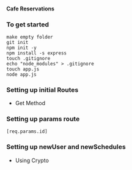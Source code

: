 #### Cafe Reservations

### To get started
```
make empty folder
git init
npm init -y
npm install -s express
touch .gitignore
echo "node_modules" > .gitignore
touch app.js
node app.js
```

### Setting up initial Routes
- Get Method 

### Setting up params route 
```[req.params.id]```

### Setting up newUser and newSchedules
- Using Crypto
